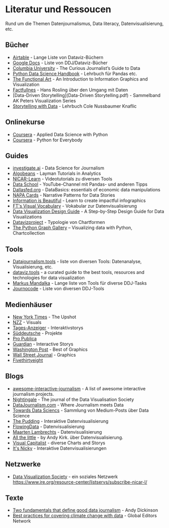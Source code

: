 # Literatur und Ressoucen

Rund um die Themen Datenjournalismus, Data literacy, Datenvisualisierung, etc.

## Bücher

- [Airtable](https://airtable.com/shrugbQMDGVNvArMT/tblSrU1fNAykSMyXU?blocks=hide) -  Lange Liste von Dataviz-Büchern
- [Google Docs](https://docs.google.com/spreadsheets/d/1sbfEb5b__o0RoFugu208B4CmCQOg4dCXkSEmvixh0DQ/edit#gid=961694883) - Liste von DDJ/Dataviz-Bücher
- [Columbia University](https://www.cjr.org/tow_center_reports/the_curious_journalists_guide_to_data.php) - The Curious Journalist’s Guide to Data
- [Python Data Science Handbook](https://jakevdp.github.io/PythonDataScienceHandbook/) - Lehrbuch für Pandas etc.
- [The Functional Art](http://www.thefunctionalart.com/?m=1) - An Introduction to Information Graphics and Visualization
- [Factfullnes](https://www.ullstein-buchverlage.de/nc/buch/details/factfulness-9783548060415.html) - Hans Rosling über den Umgang mit Daten
- [Data-Driven Storytelling](Data-Driven Storytelling.pdf) - Sammelband AK Peters Visualization Series
- [Storytelling with Data](Nussbaumer_Knaflic_Storytelling.pdf) - Lehrbuch Cole Nussbaumer Knaflic

## Onlinekurse

- [Coursera](https://www.coursera.org/specializations/data-science-python) - Applied Data Science with Python
- [Coursera](https://www.coursera.org/specializations/python) - Python for Everybody

## Guides

- [investigate.ai](https://investigate.ai/) - Data Science for Journalism
- [Algobeans](https://algobeans.com/all-posts/) - Layman Tutorials in Analytics
- [NICAR-Learn](https://learn.ire.org/free-videos/) - Videotutorials zu diversen Tools
- [Data School](https://www.youtube.com/user/dataschool/videos) - YouTube-Channel mit Pandas- und anderen Tipps
- [Dallasfed.org](https://www.dallasfed.org/research/basics/) - DataBasics: essentials of economic data manipulations
- [NAPA Cards](http://www.napa-cards.net/) - Narrative Patterns for Data Stories
- [Information is Beautiful](https://informationisbeautiful.net/) - Learn to create impactful infographics
- [FT's Visual Vocabulary](https://github.com/ft-interactive/chart-doctor/blob/master/visual-vocabulary/Visual-vocabulary.pdf) - Vokabular zur Datenvisualisierung
- [Data Visualization Design Guide](http://designingviz.com/) - A Step-by-Step Design Guide for Data Visualizations
- [Datavizproject](http://datavizproject.com/) - Typologie von Chartformen
- [The Python Graph Gallery](https://python-graph-gallery.com/) – Visualizing data with Python, Chartcollection

## Tools

- [Datajournalism.tools](https://datajournalism.tools) - liste von diversen Tools: Datenanalyse, Visualisierung, etc.
- [dataviz.tools](http://dataviz.tools/) - a curated guide to the best tools, resources and technologies for data visualization
- [Markus Mandalka](https://www.mandalka.name/investigative_journalism/) - Lange liste von Tools für diverse DDJ-Tasks
- [Journocode](http://journocode.com/data-journalism-tools/) - Liste von diversen DDJ-Tools


## Medienhäuser

- [New York Times](https://www.nytimes.com/section/upshot?mcubz=0) - The Upshot
- [NZZ](https://www.nzz.ch/visuals) - Visuals
- [Tages-Anzeiger](https://interaktiv.tagesanzeiger.ch/) - Interaktivstorys
- [Süddeutsche](https://projekte.sueddeutsche.de/) - Projekte
- [Pro Publica](https://v2-www.propublica.org/newsapps/)
- [Guardian](https://www.theguardian.com/interactive) - Interactive Storys
- [Washington Post](https://www.washingtonpost.com/graphics/2018/ns/best-graphics/) - Best of Graphics
- [Wall Street Journal](https://graphics.wsj.com/) - Graphics
- [Fivethirtyeight](https://fivethirtyeight.com/)

## Blogs

- [awesome-interactive-journalism](https://github.com/wbkd/awesome-interactive-journalism) - A list of awesome interactive journalism projects.
- [Nightingale](https://medium.com/nightingale) - The journal of the Data Visualisation Society
- [DataJournalism.com](https://datajournalism.com/) - Where Journalism meets Data
- [Towards Data Sciencs](https://towardsdatascience.com/) - Sammlung von Medium-Posts über Data Science
- [The Pudding](https://pudding.cool/) - Interaktive Datenvisualisierung
- [FlowingData](http://flowingdata.com/) - Datenvisualisierung
- [Maarten Lambrechts](http://www.maartenlambrechts.com/) - Datenvisualisierung
- [All the little](https://www.visualisingdata.com/2016/03/little-visualisation-design/) - by Andy Kirk. über Datenvisualisierung.
- [Visual Capitalist](https://www.visualcapitalist.com/) - diverse Charts and Storys
- [It's Nicky](https://ncase.me/) - Interaktive Datenvisualisierungen

## Netzwerke

- [Data Visualization Society](https://www.datavisualizationsociety.com/join) - ein soziales Netzwerk
https://www.ire.org/resource-center/listservs/subscribe-nicar-l/

## Texte

- [Two fundamentals that define good data journalism](https://medium.com/@digidickinson/two-fundamentals-that-define-good-data-journalism-fe79170f8566) - Andy Dickinson
- [Best practices for covering climate change with data](https://medium.com/global-editors-network/best-practices-for-covering-climate-change-with-data-42316263b67a) - Global Editors Network
